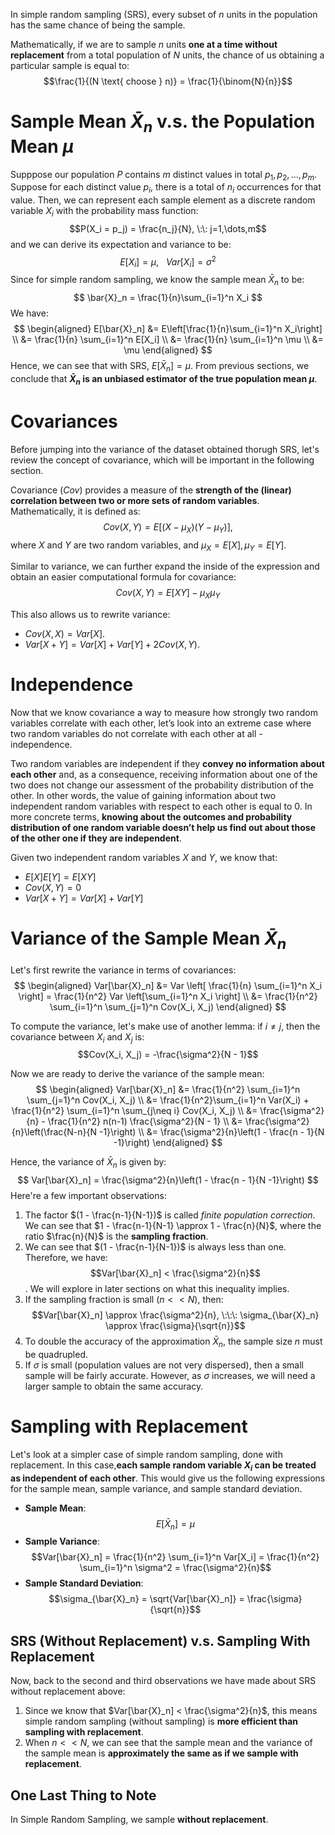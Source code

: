 In simple random sampling (SRS), every subset of $n$ units in the population has the same chance of being the sample. 

Mathematically, if we are to sample $n$ units **one at a time without replacement** from a total population of $N$ units, the chance of us obtaining a particular sample is equal to:
$$\frac{1}{(N \text{ choose } n)} = \frac{1}{\binom{N}{n}}$$
# Sample Mean $\bar{X}_n$ v.s. the Population Mean $\mu$

Supppose our population $P$ contains $m$ distinct values in total $p_1, p_2, \dots, p_m$. Suppose for each distinct value $p_i$, there is a total of $n_i$ occurrences for that value. Then, we can represent each sample element as a discrete random variable $X_i$ with the probability mass function:
$$P(X_i = p_j) = \frac{n_j}{N}, \:\: j=1,\dots,m$$
and we can derive its expectation and variance to be:
$$E[X_i] = \mu, \:\:\: Var[X_i] = \sigma^2$$
Since for simple random sampling, we know the sample mean $\bar{X}_n$ to be:
$$
\bar{X}_n = \frac{1}{n}\sum_{i=1}^n X_i
$$
We have:
$$
\begin{aligned}
    E[\bar{X}_n] &= E\left[\frac{1}{n}\sum_{i=1}^n X_i\right] \\
                 &= \frac{1}{n} \sum_{i=1}^n E[X_i] \\
                 &= \frac{1}{n} \sum_{i=1}^n \mu \\
                 &= \mu
\end{aligned}
$$
Hence, we can see that with SRS, $E[\bar{X}_n] = \mu$. From previous sections, we conclude that **$\bar{X}_n$ is an unbiased estimator of the true population mean $\mu$**.

# Covariances

Before jumping into the variance of the dataset obtained thorugh SRS, let's review the concept of covariance, which will be important in the following section.

Covariance ($Cov$) provides a measure of the **strength of the (linear) correlation between two or more sets of random variables**. Mathematically, it is defined as:
$$Cov(X, Y) = E[(X - \mu_X)(Y - \mu_Y)],$$
where $X$ and $Y$ are two random variables, and $\mu_X = E[X], \mu_Y = E[Y]$.

Similar to variance, we can further expand the inside of the expression and obtain an easier computational formula for covariance:
$$Cov(X, Y) = E[XY] - \mu_X \mu_Y$$

This also allows us to rewrite variance:
- $Cov(X, X) = Var[X]$.
- $Var[X+Y] = Var[X] + Var[Y] + 2Cov(X, Y)$.

# Independence

Now that we know covariance a way to measure how strongly two random variables correlate with each other, let’s look into an extreme case where two random variables do not correlate with each other at all - independence.

Two random variables are independent if they **convey no information about each other**
and, as a consequence, receiving information about one of the two does not change our
assessment of the probability distribution of the other. In other words, the value of gaining information about two independent random variables with respect to each other is equal to 0. In more concrete terms, **knowing about the outcomes and probability distribution of one random variable doesn’t help us find out about those of the other one if they are independent**.

Given two independent random variables $X$ and $Y$, we know that:
- $E[X]E[Y] = E[XY]$
- $Cov(X, Y) = 0$
- $Var[X+Y] = Var[X] + Var[Y]$

# Variance of the Sample Mean $\bar{X}_n$
Let's first rewrite the variance in terms of covariances:
$$
\begin{aligned}
    Var[\bar{X}_n] &= Var \left[ \frac{1}{n} \sum_{i=1}^n X_i \right] = \frac{1}{n^2} Var \left[\sum_{i=1}^n X_i \right] \\
    &= \frac{1}{n^2} \sum_{i=1}^n \sum_{j=1}^n Cov(X_i, X_j)
\end{aligned}
$$

To compute the variance, let's make use of another lemma:
if $i \neq j$, then the covariance between $X_i$ and $X_j$ is:
$$Cov(X_i, X_j) = -\frac{\sigma^2}{N - 1}$$

Now we are ready to derive the variance of the sample mean:
$$
\begin{aligned}
    Var[\bar{X}_n] &= \frac{1}{n^2} \sum_{i=1}^n \sum_{j=1}^n Cov(X_i, X_j) \\
    &= \frac{1}{n^2}\sum_{i=1}^n Var(X_i) + \frac{1}{n^2} \sum_{i=1}^n \sum_{j\neq i} Cov(X_i, X_j) \\
    &= \frac{\sigma^2}{n} - \frac{1}{n^2} n(n-1) \frac{\sigma^2}{N - 1} \\
    &= \frac{\sigma^2}{n}\left(\frac{N-n}{N -1}\right) \\
    &= \frac{\sigma^2}{n}\left(1 - \frac{n - 1}{N -1}\right)
\end{aligned}
$$

Hence, the variance of $\bar{X}_n$ is given by:
$$
Var[\bar{X}_n] = \frac{\sigma^2}{n}\left(1 - \frac{n - 1}{N -1}\right)
$$
Here're a few important observations:
1. The factor $(1 - \frac{n-1}{N-1})$ is called *finite population correction*. We can see that $1 - \frac{n-1}{N-1} \approx 1 - \frac{n}{N}$, where the ratio $\frac{n}{N}$ is the **sampling fraction**.
2. We can see that $(1 - \frac{n-1}{N-1})$ is always less than one. Therefore, we have: $$Var[\bar{X}_n] < \frac{\sigma^2}{n}$$. We will explore in later sections on what this inequality implies.
3. If the sampling fraction is small ($n << N$), then: $$Var[\bar{X}_n] \approx \frac{\sigma^2}{n}, \:\:\: \sigma_{\bar{X}_n} \approx \frac{\sigma}{\sqrt{n}}$$
4. To double the accuracy of the approximation $\bar{X}_n$, the sample size $n$ must be quadrupled.
5. If $\sigma$ is small (population values are not very dispersed), then a small sample will be fairly accurate. However, as $\sigma$ increases, we will need a larger sample to obtain the same accuracy.

# Sampling with Replacement

Let's look at a simpler case of simple random sampling, done with replacement. In this case,**each sample random variable $X_i$ can be treated as independent of each other**. This would give us the following expressions for the sample mean, sample variance, and sample standard deviation.

- **Sample Mean**: $$E[\bar{X}_n] = \mu$$
- **Sample Variance**: $$Var[\bar{X}_n] = \frac{1}{n^2} \sum_{i=1}^n Var[X_i] = \frac{1}{n^2} \sum_{i=1}^n \sigma^2 = \frac{\sigma^2}{n}$$
- **Sample Standard Deviation**: $$\sigma_{\bar{X}_n} = \sqrt{Var[\bar{X}_n]} = \frac{\sigma}{\sqrt{n}}$$

## SRS (Without Replacement) v.s. Sampling With Replacement

Now, back to the second and third observations we have made about SRS without replacement above:
1. Since we know that $Var[\bar{X}_n] < \frac{\sigma^2}{n}$, this means simple random sampling (without sampling) is **more efficient than sampling with replacement**.
2. When $n << N$, we can see that the sample mean and the variance of the sample mean is **approximately the same as if we sample with replacement**.

## One Last Thing to Note

In Simple Random Sampling, we sample **without replacement**.